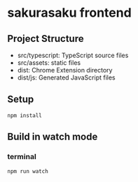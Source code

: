 # sakurasaku frontend

## Project Structure

* src/typescript: TypeScript source files
* src/assets: static files
* dist: Chrome Extension directory
* dist/js: Generated JavaScript files

## Setup

```
npm install
```


## Build in watch mode

### terminal

```
npm run watch
```

